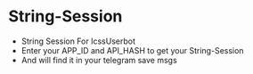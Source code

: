 # String-Session
- String Session For IcssUserbot
- Enter your APP_ID and API_HASH to get your String-Session
- And will find it in your telegram save msgs
